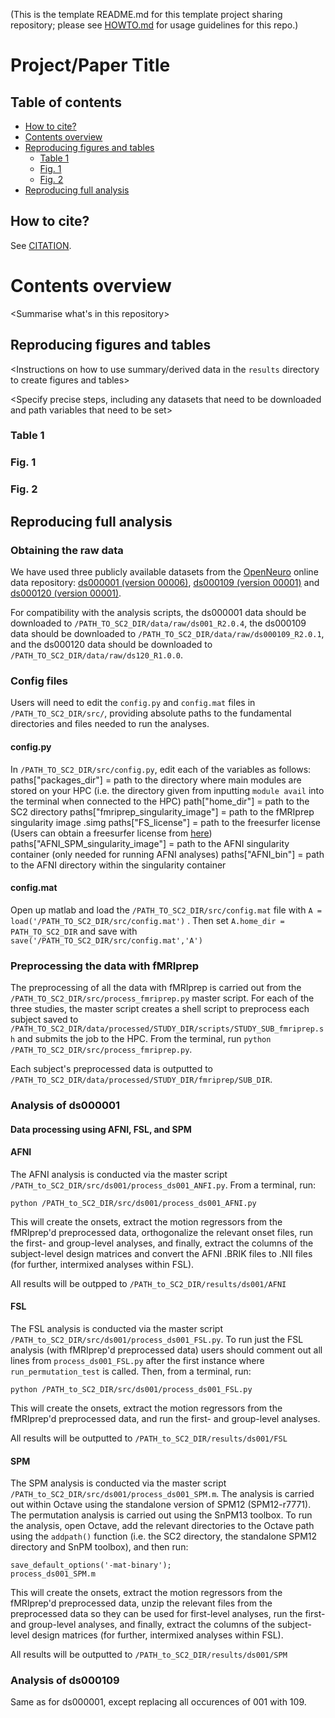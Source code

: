 (This is the template README.md for this template project sharing repository; please see [HOWTO.md](HOWTO.md) for usage guidelines for this repo.)

# Project/Paper Title

<Project description>
  
## Table of contents
   * [How to cite?](#how-to-cite)
   * [Contents overview](#contents-overview)
   * [Reproducing figures and tables](#reproducing-figures-and-tables)
      * [Table 1](#table-1)
      * [Fig. 1](#fig-1)
      * [Fig. 2](#fig-2)
   * [Reproducing full analysis](#reproducing-full-analysis)

## How to cite?

See [CITATION](CITATION).

# Contents overview

<Summarise what's in this repository>

## Reproducing figures and tables

<Instructions on how to use summary/derived data in the `results` directory to create figures and tables>

<Specify precise steps, including any datasets that need to be downloaded and path variables that need to be set>

### Table 1

### Fig. 1

### Fig. 2

## Reproducing full analysis

### Obtaining the raw data

We have used three publicly available datasets from the [OpenNeuro](https://openneuro.org/) online data repository: [ds000001 (version 00006)](https://openneuro.org/datasets/ds000001/versions/00006), [ds000109 (version 00001)](https://openneuro.org/datasets/ds000109/versions/00001) and [ds000120 (version 00001)](https://openneuro.org/datasets/ds000120/versions/00001).

For compatibility with the analysis scripts, the ds000001 data should be downloaded to `/PATH_TO_SC2_DIR/data/raw/ds001_R2.0.4`, the ds000109 data should be downloaded to `/PATH_TO_SC2_DIR/data/raw/ds000109_R2.0.1`, and the ds000120 data should be downloaded to `/PATH_TO_SC2_DIR/data/raw/ds120_R1.0.0`. 

### Config files 
Users will need to edit the `config.py` and `config.mat` files in `/PATH_TO_SC2_DIR/src/`, providing absolute paths to the fundamental directories and files needed to run the analyses.

#### config.py
In `/PATH_TO_SC2_DIR/src/config.py`, edit each of the variables as follows:
paths["packages_dir"] = path to the directory where main modules are stored on your HPC (i.e. the directory given from inputting `module avail` into the terminal when connected to the HPC)
path["home_dir"] = path to the SC2 directory
paths["fmriprep_singularity_image"] = path to the fMRIprep singularity image .simg
paths["FS_license"] = path to the freesurfer license (Users can obtain a freesurfer license from [here](https://surfer.nmr.mgh.harvard.edu/registration.html))
paths["AFNI_SPM_singularity_image"] = path to the AFNI singularity container (only needed for running AFNI analyses)
paths["AFNI_bin"] = path to the AFNI directory within the singularity container

#### config.mat
Open up matlab and load the `/PATH_TO_SC2_DIR/src/config.mat` file with `A = load('/PATH_TO_SC2_DIR/src/config.mat')` . Then set `A.home_dir = PATH_TO_SC2_DIR` and save with `save('/PATH_TO_SC2_DIR/src/config.mat','A')` 

### Preprocessing the data with fMRIprep
The preprocessing of all the data with fMRIprep is carried out from the `/PATH_TO_SC2_DIR/src/process_fmriprep.py` master script. For each of the three studies, the master script creates a shell script to preprocess each subject saved to `/PATH_TO_SC2_DIR/data/processed/STUDY_DIR/scripts/STUDY_SUB_fmriprep.sh` and submits the job to the HPC. From the terminal, run `python /PATH_TO_SC2_DIR/src/process_fmriprep.py`.

Each subject's preprocessed data is outputted to `/PATH_TO_SC2_DIR/data/processed/STUDY_DIR/fmriprep/SUB_DIR`.

### Analysis of ds000001

#### Data processing using AFNI, FSL, and SPM

#### AFNI

The AFNI analysis is conducted via the master script `/PATH_to_SC2_DIR/src/ds001/process_ds001_ANFI.py`. From a terminal, run:

`python /PATH_to_SC2_DIR/src/ds001/process_ds001_AFNI.py` 

This will create the onsets, extract the motion regressors from the fMRIprep'd preprocessed data, orthogonalize the relevant onset files, run the first- and group-level analyses, and finally, extract the columns of the subject-level design matrices and convert the AFNI .BRIK files to .NII files (for further, intermixed analyses within FSL).

All results will be outpped to `/PATH_to_SC2_DIR/results/ds001/AFNI`

#### FSL

The FSL analysis is conducted via the master script `/PATH_to_SC2_DIR/src/ds001/process_ds001_FSL.py`. To run just the FSL analysis (with fMRIprep'd preprocessed data) users should comment out all lines from `process_ds001_FSL.py` after the first instance where `run_permutation_test` is called. Then, from a terminal, run:

`python /PATH_to_SC2_DIR/src/ds001/process_ds001_FSL.py`

This will create the onsets, extract the motion regressors from the fMRIprep'd preprocessed data, and run the first- and group-level analyses.

All results will be outputted to `/PATH_to_SC2_DIR/results/ds001/FSL`


#### SPM

The SPM analysis is conducted via the master script `/PATH_to_SC2_DIR/src/ds001/process_ds001_SPM.m`. The analysis is carried out within Octave using the standalone version of SPM12 (SPM12-r7771). The permutation analysis is carried out using the SnPM13 toolbox. To run the analysis, open Octave, add the relevant directories to the Octave path using the `addpath()` function (i.e. the SC2 directory, the standalone SPM12 directory and SnPM toolbox), and then run:

```
save_default_options('-mat-binary');
process_ds001_SPM.m
```

This will create the onsets, extract the motion regressors from the fMRIprep'd preprocessed data, unzip the relevant files from the preprocessed data so they can be used for first-level analyses, run the first- and group-level analyses, and finally, extract the columns of the subject-level design matrices (for further, intermixed analyses within FSL).

All results will be outputted to `/PATH_to_SC2_DIR/results/ds001/SPM`

### Analysis of ds000109

Same as for ds000001, except replacing all occurences of 001 with 109. 


